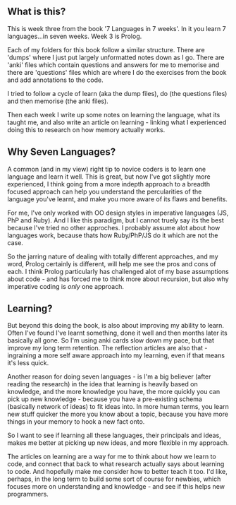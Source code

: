 ## What is this?

This is week three from the book '7 Languages in 7 weeks'. In it you learn 7 languages...in seven weeks.
Week 3 is Prolog.

Each of my folders for this book follow a similar structure. There are 'dumps' where I just put largely unformatted notes down as I go. There are 'anki' files which contain questions and answers for me to memorise and there are 'questions' files which are where I do the exercises from the book and add annotations to the code.

I tried to follow a cycle of learn (aka the dump files), do (the questions files) and then memorise (the anki files).

Then each week I write up some notes on learning the language, what its taught me, and also write an article on learning - linking what I experienced doing this to research on how memory actually works.

## Why Seven Languages?

A common (and in my view) right tip to novice coders is to learn one language and learn it well. This is great, but now I've got slightly more experienced, I think going from a more indepth approach to a breadth focused approach can help you understand the percularities of the language you've learnt, and make you more aware of its flaws and benefits.

For me, I've only worked with OO design styles in imperative languages (JS, PhP and Ruby). And I like this paradigm, but I cannot truely say its the best because I've tried no other approches. I probably assume alot about how languages work, because thats how Ruby/PhP/JS do it which are not the case.

So the jarring nature of dealing with totally different approaches, and my word, Prolog certainly is different, will help me see the pros and cons of each. I think Prolog particularly has challenged alot of my base assumptions about code - and has forced me to think more about recursion, but also why imperative coding is *only* one approach. 

## Learning?

But beyond this doing the book, is also about improving my ability to learn. Often I've found I've learnt something, done it well and then months later its basically all gone. So I'm using anki cards slow down my pace, but that improve my long term retention. The reflection articles are also that - ingraining a more self aware approach into my learning, even if that means it's less quick.

Another reason for doing seven languages - is I'm a big believer (after reading the research) in the idea that learning is heavily based on knowledge, and the more knowledge you have, the more quickly you can pick up new knowledge - because you have a pre-existing schema (basically network of ideas) to fit ideas into. In more human terms, you learn new stuff quicker the more you know about a topic, because you have more things in your memory to hook a new fact onto.

So I want to see if learning all these languages, their principals and ideas, makes me better at picking up new ideas, and more flexible in my approach.

The articles on learning are a way for me to think about how we learn to code, and connect that back to what research actually says about learning to code. And hopefully make me consider how to better teach it too. I'd like, perhaps, in the long term to build some sort of course for newbies, which focuses more on understanding and knowledge - and see if this helps new programmers.
